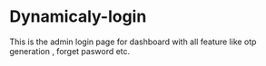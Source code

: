 # Dynamicaly-login
This is the  admin login page for dashboard  with all feature like otp generation , forget pasword etc.
